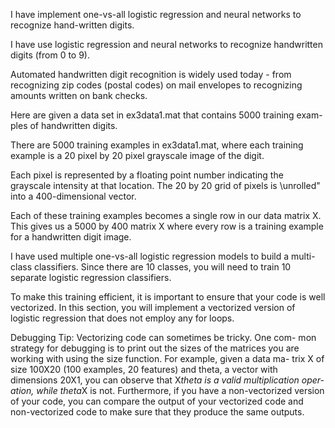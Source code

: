 I have implement one-vs-all logistic regression and neural
networks to recognize hand-written digits.

I have  use logistic regression and neural networks to
recognize handwritten digits (from 0 to 9).

Automated handwritten digit recognition is widely used today - from recognizing zip codes (postal codes)
on mail envelopes to recognizing amounts written on bank checks.

Here are given a data set in ex3data1.mat that contains 5000 training exam-
ples of handwritten digits.

There are 5000 training examples in ex3data1.mat, where each training
example is a 20 pixel by 20 pixel grayscale image of the digit.

Each pixel is represented by a floating point number indicating the grayscale intensity at
that location. The 20 by 20 grid of pixels is \unrolled" into a 400-dimensional
vector.

Each of these training examples becomes a single row in our data
matrix X. This gives us a 5000 by 400 matrix X where every row is a training
example for a handwritten digit image.

I have used multiple one-vs-all logistic regression models to build a
multi-class classifiers. Since there are 10 classes, you will need to train 10
separate logistic regression classifiers.

To make this training efficient, it is important to ensure that your code is well vectorized. In this section, you
will implement a vectorized version of logistic regression that does not employ
any for loops.

Debugging Tip: Vectorizing code can sometimes be tricky. One com-
mon strategy for debugging is to print out the sizes of the matrices you
are working with using the size function. For example, given a data ma-
trix X of size 100X20 (100 examples, 20 features) and theta, a vector with
dimensions 20X1, you can observe that X*theta is a valid multiplication oper-
ation, while theta*X is not. Furthermore, if you have a non-vectorized version
of your code, you can compare the output of your vectorized code and
non-vectorized code to make sure that they produce the same outputs.
